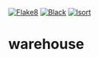 [![Flake8](https://github.com/Zaripov4/warehouse/actions/workflows/flake8.yml/badge.svg)](https://github.com/Zaripov4/people_friendship/actions/workflows/flake8.yml)
[![Black](https://github.com/Zaripov4/warehouse/actions/workflows/black.yml/badge.svg)](https://github.com/Zaripov4/people_friendship/actions/workflows/black.yml)
[![Isort](https://github.com/Zaripov4/warehouse/actions/workflows/isort.yml/badge.svg)](https://github.com/Zaripov4/people_friendship/actions/workflows/isort.yml)

# warehouse
